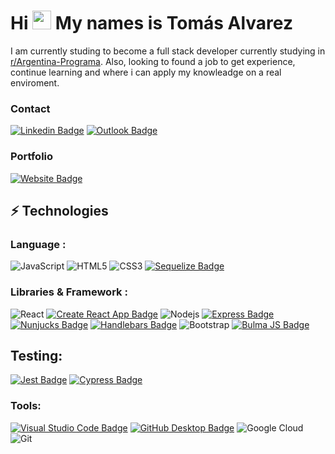 # Hi <img src="https://raw.githubusercontent.com/aemmadi/aemmadi/master/wave.gif" width="30px"> My names is Tomás Alvarez 

I am currently studing to become a full stack developer currently studying in [r/Argentina-Programa](https://argentinaprograma.com/). Also, looking to found a job to get experience, continue learning and where i can apply my knowleadge on a real enviroment. 

### Contact

[![Linkedin Badge](https://img.shields.io/badge/-Tom%C3%A1s%20Alvarez-blue?style=flat-square&logo=Linkedin&logoColor=white&link=https://www.linkedin.com/in/tom%C3%A1salvarez/)](https://www.linkedin.com/in/tom%C3%A1salvarez/)
[![Outlook Badge](https://img.shields.io/badge/-alvareztomas1%40outlook.es-0072C6?style=flat-square&logo=Microsoft-Outlook&logoColor=white&link=mailto:alvareztomas1@outlook.es)](mailto:alvareztomas1@outlook.es)

### Portfolio

[![Website Badge](https://img.shields.io/badge/-Portfolio-black?style=flat-square&logo=Wordpress&logoColor=white&link=https://khushi0321.github.io/portfolio/#/)](https://khushi0321.github.io/portfolio/#/)

## ⚡ Technologies

### Language :

![JavaScript](https://img.shields.io/badge/-JavaScript-black?style=flat-square&logo=javascript)
![HTML5](https://img.shields.io/badge/-HTML5-E34F26?style=flat-square&logo=html5&logoColor=white)
![CSS3](https://img.shields.io/badge/-CSS3-1572B6?style=flat-square&logo=css3)
[![Sequelize Badge](https://img.shields.io/badge/-Sequelize-0086B3?style=flat-square&logo=sequelize&logoColor=white)](https://sequelize.org)


### Libraries & Framework :

![React](https://img.shields.io/badge/-React-black?style=flat-square&logo=react)
[![Create React App Badge](https://img.shields.io/badge/-Create%20React%20App-61DAFB?style=flat-square&logo=react&logoColor=white)](https://create-react-app.dev)
![Nodejs](https://img.shields.io/badge/-Nodejs-black?style=flat-square&logo=Node.js)
[![Express Badge](https://img.shields.io/badge/-Express-000000?style=flat-square&logo=express&logoColor=white)](https://expressjs.com)
[![Nunjucks Badge](https://img.shields.io/badge/-Nunjucks-3E863D?style=flat-square&logo=Nunjucks&logoColor=white)](https://mozilla.github.io/nunjucks/)
[![Handlebars Badge](https://img.shields.io/badge/-Handlebars-FF7E00?style=flat-square&logo=handlebars&logoColor=white)](https://handlebarsjs.com)
![Bootstrap](https://img.shields.io/badge/-Bootstrap-563D7C?style=flat-square&logo=bootstrap)
[![Bulma JS Badge](https://img.shields.io/badge/-Bulma_JS-00D1B2?style=flat-square&logo=bulma&logoColor=white)](https://bulma.io)


## Testing:
[![Jest Badge](https://img.shields.io/badge/-Jest-C21325?style=flat-square&logo=jest&logoColor=white)](https://jestjs.io)
[![Cypress Badge](https://img.shields.io/badge/-Cypress-17202C?style=flat-square&logo=cypress&logoColor=white)](https://www.cypress.io)

### Tools:

[![Visual Studio Code Badge](https://img.shields.io/badge/-Visual_Studio_Code-007ACC?style=flat-square&logo=visual-studio-code&logoColor=white)](https://code.visualstudio.com)
[![GitHub Desktop Badge](https://img.shields.io/badge/-GitHub_Desktop-333333?style=flat-square&logo=github&logoColor=white)](https://desktop.github.com)
![Google Cloud](https://img.shields.io/badge/Google%20Cloud-black?style=flat-square&logo=google-cloud)
![Git](https://img.shields.io/badge/-Git-black?style=flat-square&logo=git)
